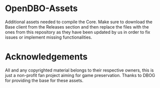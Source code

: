# OpenDBO-Assets
Additional assets needed to compile the Core. Make sure to download the Base client from the Releases section and then replace the files with the ones from this repository as they have been updated by us in order to fix issues or implement missing functionalities.

# Acknowledgements
All and any copyrighted material belongs to their respective owners, this is just a non-profit fan project aiming for game preservation. Thanks to DBOG for providing the base for these assets.
